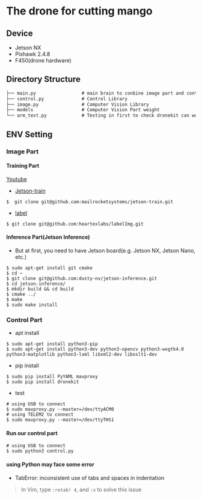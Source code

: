 # The drone for cutting mango

## Device
* Jetson NX
* Pixhawk 2.4.8
* F450(drone hardware)

## Directory Structure
```html
├── main.py                 # main brain to conbine image part and control part
├── control.py              # Control Library 
├── image.py                # Computer Vision Library
├── models                  # Computer Vision Part weight
└── arm_test.py             # Testing in first to check dronekit can working normally.
```

## ENV Setting
### Image Part
#### Training Part
[Youtube](https://www.youtube.com/watch?v=fZiY7zUk3TU)
* [Jetson-train](https://github.com/mailrocketsystems/jetson-train)
```shell
$  git clone git@github.com:mailrocketsystems/jetson-train.git
```
* [label](https://github.com/heartexlabs/labelImg)
```shell
$ git clone git@github.com:heartexlabs/labelImg.git
```
#### Inference Part(Jetson Inference)
* But at first, you need to have Jetson board(e.g. Jetson NX, Jetson Nano, etc.)
```shell
$ sudo apt-get install git cmake
$ cd ~
$ git clone git@github.com:dusty-nv/jetson-inference.git
$ cd jetson-inference/
$ mkdir build && cd build
$ cmake ../
$ make
$ sudo make install
```

### Control Part
* apt install
```shell
$ sudo apt-get install python3-pip
$ sudo apt-get install python3-dev python3-opencv python3-wxgtk4.0 python3-matplotlib python3-lxml libxml2-dev libxslt1-dev
```
* pip install
```shell
$ sudo pip install PyYAML mavproxy
$ sudo pip install dronekit
```

* test
```shell
# using USB to connect
$ sudo mavproxy.py --master=/dev/ttyACM0
# using TELEM2 to connect
$ sudo mavproxy.py --master=/dev/ttyTHS1
```
#### Run our control part
```shell
# using USB to connect
$ sudo python3 control.py 
```
#### using Python may face some error
* TabError: inconsistent use of tabs and spaces in indentation
> In Vim, type `:retab! 4`, and `:x` to solve this issue
